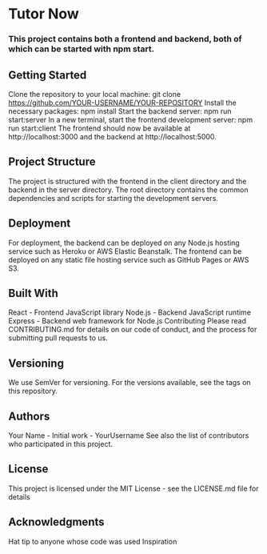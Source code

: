 # Tutor Now

### This project contains both a frontend and backend, both of which can be started with npm start.

## Getting Started

Clone the repository to your local machine: git clone https://github.com/YOUR-USERNAME/YOUR-REPOSITORY
Install the necessary packages: npm install
Start the backend server: npm run start:server
In a new terminal, start the frontend development server: npm run start:client
The frontend should now be available at http://localhost:3000 and the backend at http://localhost:5000.


## Project Structure
The project is structured with the frontend in the client directory and the backend in the server directory. The root directory contains the common dependencies and scripts for starting the development servers.

## Deployment
For deployment, the backend can be deployed on any Node.js hosting service such as Heroku or AWS Elastic Beanstalk. The frontend can be deployed on any static file hosting service such as GitHub Pages or AWS S3.

## Built With
React - Frontend JavaScript library
Node.js - Backend JavaScript runtime
Express - Backend web framework for Node.js
Contributing
Please read CONTRIBUTING.md for details on our code of conduct, and the process for submitting pull requests to us.

## Versioning
We use SemVer for versioning. For the versions available, see the tags on this repository.

## Authors
Your Name - Initial work - YourUsername
See also the list of contributors who participated in this project.

## License
This project is licensed under the MIT License - see the LICENSE.md file for details

## Acknowledgments
Hat tip to anyone whose code was used
Inspiration
